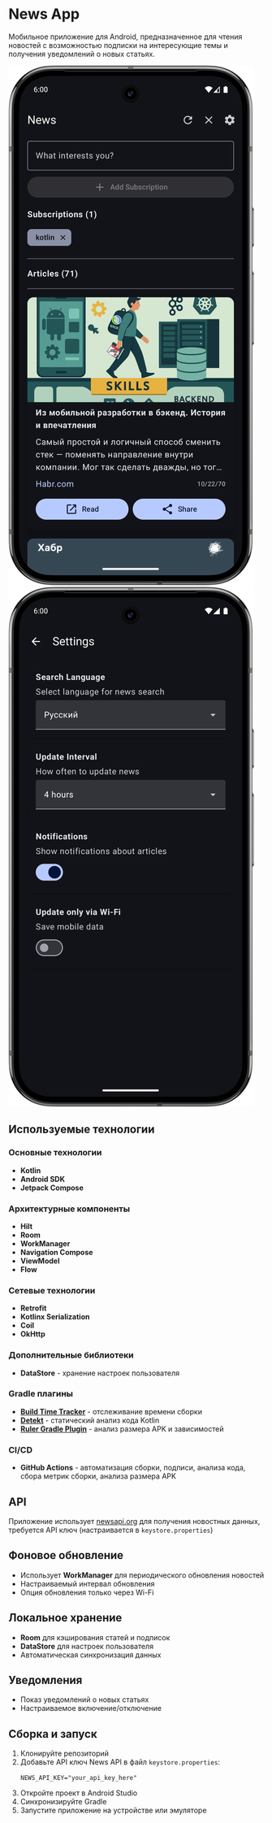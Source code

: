 # News App

Мобильное приложение для Android, предназначенное для чтения новостей с возможностью подписки на интересующие темы и получения уведомлений о новых статьях.

![Главный экран приложения](images/1.png)
![Экран настроек приложения](images/2.png)

## Используемые технологии

### Основные технологии
- **Kotlin**
- **Android SDK**
- **Jetpack Compose**

### Архитектурные компоненты
- **Hilt**
- **Room**
- **WorkManager**
- **Navigation Compose**
- **ViewModel**
- **Flow**

### Сетевые технологии
- **Retrofit**
- **Kotlinx Serialization**
- **Coil**
- **OkHttp**

### Дополнительные библиотеки
- **DataStore** - хранение настроек пользователя

### Gradle плагины
- **[Build Time Tracker](https://github.com/asarkar/build-time-tracker)** - отслеживание времени сборки
- **[Detekt](https://detekt.dev/)** - статический анализ кода Kotlin
- **[Ruler Gradle Plugin](https://github.com/spotify/ruler)** - анализ размера APK и зависимостей

### CI/CD
- **GitHub Actions** - автоматизация сборки, подписи, анализа кода, сбора метрик сборки, анализа размера APK

## API

Приложение использует [newsapi.org](https://newsapi.org/) для получения новостных данных, требуется API ключ (настраивается в `keystore.properties`)

## Фоновое обновление
- Использует **WorkManager** для периодического обновления новостей
- Настраиваемый интервал обновления
- Опция обновления только через Wi-Fi

## Локальное хранение
- **Room** для кэширования статей и подписок
- **DataStore** для настроек пользователя
- Автоматическая синхронизация данных

## Уведомления
- Показ уведомлений о новых статьях
- Настраиваемое включение/отключение

## Сборка и запуск

1. Клонируйте репозиторий
2. Добавьте API ключ News API в файл `keystore.properties`:
   ```
   NEWS_API_KEY="your_api_key_here"
   ```
3. Откройте проект в Android Studio
4. Синхронизируйте Gradle
5. Запустите приложение на устройстве или эмуляторе
